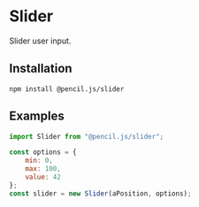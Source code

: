 # Slider

Slider user input.


## Installation

    npm install @pencil.js/slider


## Examples

```js
import Slider from "@pencil.js/slider";

const options = {
    min: 0,
    max: 100,
    value: 42
};
const slider = new Slider(aPosition, options);
```
